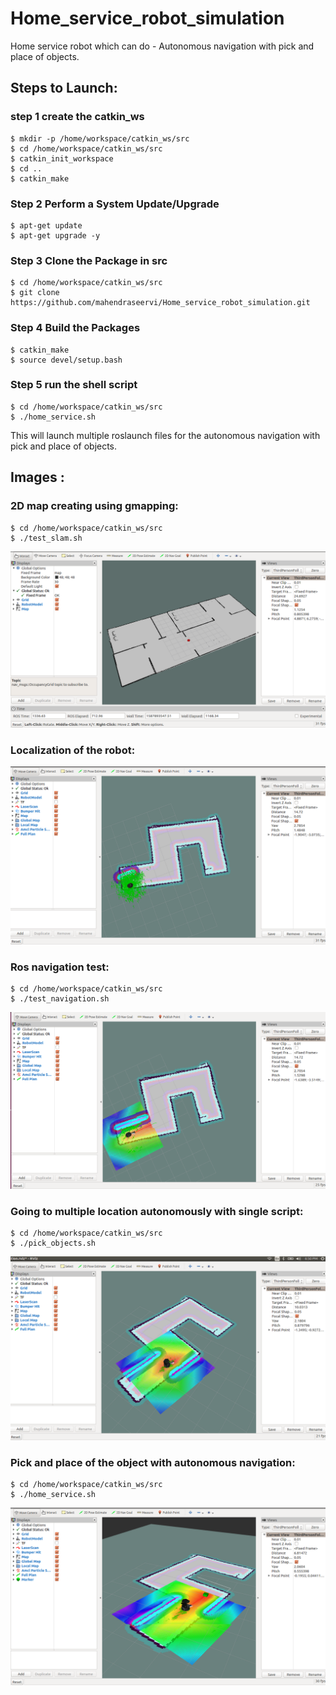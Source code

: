 # Home_service_robot_simulation
Home service robot which can do - Autonomous navigation with pick and place of objects. 

## Steps to Launch:
### step 1 create the catkin_ws
```
$ mkdir -p /home/workspace/catkin_ws/src
$ cd /home/workspace/catkin_ws/src
$ catkin_init_workspace
$ cd ..
$ catkin_make
```

### Step 2 Perform a System Update/Upgrade
```
$ apt-get update
$ apt-get upgrade -y
```
### Step 3 Clone the Package in src
```
$ cd /home/workspace/catkin_ws/src
$ git clone https://github.com/mahendraseervi/Home_service_robot_simulation.git
```
### Step 4 Build the Packages
```
$ catkin_make
$ source devel/setup.bash
```
### Step 5 run the shell script
```
$ cd /home/workspace/catkin_ws/src
$ ./home_service.sh 
```
This will launch multiple roslaunch files for the autonomous navigation with pick and place of objects.

## Images :
### 2D map creating using gmapping:
```
$ cd /home/workspace/catkin_ws/src
$ ./test_slam.sh
```
![](images/Selection_002.png)

### Localization of the robot:
![](images/Selection_004.png)

### Ros navigation test:
```
$ cd /home/workspace/catkin_ws/src
$ ./test_navigation.sh
```
![](images/Selection_005.png)

### Going to multiple location autonomously with single script:
```
$ cd /home/workspace/catkin_ws/src
$ ./pick_objects.sh
```
![](images/Selection_007.png)

### Pick and place of the object with autonomous navigation:
```
$ cd /home/workspace/catkin_ws/src
$ ./home_service.sh
```
![](images/Selection_008.png)






